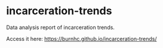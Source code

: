 # incarceration-trends
Data analysis report of incarceration trends.

Access it here: https://burnhc.github.io/incarceration-trends/
